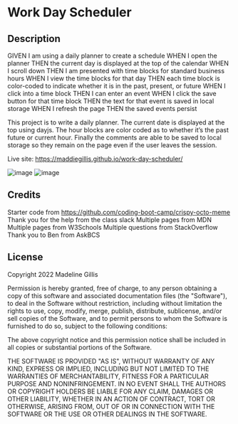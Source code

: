 # Work Day Scheduler

## Description

GIVEN I am using a daily planner to create a schedule
WHEN I open the planner
THEN the current day is displayed at the top of the calendar
WHEN I scroll down
THEN I am presented with time blocks for standard business hours
WHEN I view the time blocks for that day
THEN each time block is color-coded to indicate whether it is in the past, present, or future
WHEN I click into a time block
THEN I can enter an event
WHEN I click the save button for that time block
THEN the text for that event is saved in local storage
WHEN I refresh the page
THEN the saved events persist

This project is to write a daily planner. The current date is displayed at the top using dayjs. The hour blocks are color coded as to whether it’s the past future or current hour. Finally the comments are able to be saved to local storage so they remain on the page even if the user leaves the session.

Live site: https://maddiegillis.github.io/work-day-scheduler/

![image](https://user-images.githubusercontent.com/112782694/202874601-fd032b99-33c3-4f36-9155-03bf7bdf9bce.png)
![image](https://user-images.githubusercontent.com/112782694/202874570-816f724e-d711-4d15-8cd7-bde10efa63d7.png)

## Credits

Starter code from https://github.com/coding-boot-camp/crispy-octo-meme
Thank you for the help from the class slack
Multiple pages from MDN
Multiple pages from W3Schools
Multiple questions from StackOverflow
Thank you to Ben from AskBCS

## License

Copyright 2022 Madeline Gillis

Permission is hereby granted, free of charge, to any person obtaining a copy of this software and associated documentation files (the "Software"), to deal in the Software without restriction, including without limitation the rights to use, copy, modify, merge, publish, distribute, sublicense, and/or sell copies of the Software, and to permit persons to whom the Software is furnished to do so, subject to the following conditions:

The above copyright notice and this permission notice shall be included in all copies or substantial portions of the Software.

THE SOFTWARE IS PROVIDED "AS IS", WITHOUT WARRANTY OF ANY KIND, EXPRESS OR IMPLIED, INCLUDING BUT NOT LIMITED TO THE WARRANTIES OF MERCHANTABILITY, FITNESS FOR A PARTICULAR PURPOSE AND NONINFRINGEMENT. IN NO EVENT SHALL THE AUTHORS OR COPYRIGHT HOLDERS BE LIABLE FOR ANY CLAIM, DAMAGES OR OTHER LIABILITY, WHETHER IN AN ACTION OF CONTRACT, TORT OR OTHERWISE, ARISING FROM, OUT OF OR IN CONNECTION WITH THE SOFTWARE OR THE USE OR OTHER DEALINGS IN THE SOFTWARE.
